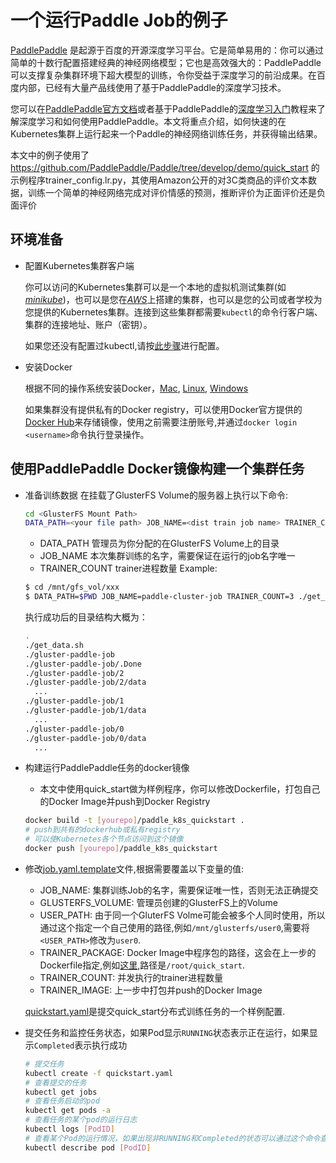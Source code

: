 # 一个运行Paddle Job的例子

[PaddlePaddle](https://github.com/PaddlePaddle/Paddle) 是起源于百度的开源深度学习平台。它是简单易用的：你可以通过简单的十数行配置搭建经典的神经网络模型；它也是高效强大的：PaddlePaddle可以支撑复杂集群环境下超大模型的训练，令你受益于深度学习的前沿成果。在百度内部，已经有大量产品线使用了基于PaddlePaddle的深度学习技术。

您可以在[PaddlePaddle官方文档](http://www.paddlepaddle.org/doc_cn/)或者基于PaddlePaddle的[深度学习入门](https://github.com/PaddlePaddle/book)教程来了解深度学习和如何使用PaddlePaddle。本文将重点介绍，如何快速的在Kubernetes集群上运行起来一个Paddle的神经网络训练任务，并获得输出结果。

本文中的例子使用了 https://github.com/PaddlePaddle/Paddle/tree/develop/demo/quick_start 的示例程序trainer_config.lr.py，其使用Amazon公开的对3C类商品的评价文本数据，训练一个简单的神经网络完成对评价情感的预测，推断评价为正面评价还是负面评价

## 环境准备

- 配置Kubernetes集群客户端

  你可以访问的Kubernetes集群可以是一个本地的虚拟机测试集群(如[*minikube*](https://kubernetes.io/docs/getting-started-guides/minikube/))，也可以是您在[*AWS*](https://kubernetes.io/docs/getting-started-guides/aws/)上搭建的集群，也可以是您的公司或者学校为您提供的Kubernetes集群。连接到这些集群都需要`kubectl`的命令行客户端、集群的连接地址、账户（密钥）。

  如果您还没有配置过kubectl,请按[此步骤](../../configure_kubectl.md)进行配置。

- 安装Docker

  根据不同的操作系统安装Docker，[Mac](https://docs.docker.com/docker-for-mac/install/), [Linux](https://docs.docker.com/engine/installation/linux/ubuntu/), [Windows](https://docs.docker.com/docker-for-windows/install/)

  如果集群没有提供私有的Docker registry，可以使用Docker官方提供的[Docker Hub](https://hub.docker.com)来存储镜像，使用之前需要注册账号,并通过`docker login <username>`命令执行登录操作。

## 使用PaddlePaddle Docker镜像构建一个集群任务
- 准备训练数据
  在挂载了GlusterFS Volume的服务器上执行以下命令:
  ```bash
  cd <GlusterFS Mount Path>
  DATA_PATH=<your file path> JOB_NAME=<dist train job name> TRAINER_COUNT=<trainer count> ./get_data.sh
  ```
  - DATA_PATH 管理员为你分配的在GlusterFS Volume上的目录
  - JOB_NAME 本次集群训练的名字，需要保证在运行的job名字唯一
  - TRAINER_COUNT trainer进程数量
  Example:
  ```bash
  $ cd /mnt/gfs_vol/xxx
  $ DATA_PATH=$PWD JOB_NAME=paddle-cluster-job TRAINER_COUNT=3 ./get_data.sh
  ```

  执行成功后的目录结构大概为：
  ```bash
  .
  ./get_data.sh
  ./gluster-paddle-job
  ./gluster-paddle-job/.Done
  ./gluster-paddle-job/2
  ./gluster-paddle-job/2/data
    ...
  ./gluster-paddle-job/1
  ./gluster-paddle-job/1/data
    ...
  ./gluster-paddle-job/0
  ./gluster-paddle-job/0/data
    ...
  ```
- 构建运行PaddlePaddle任务的docker镜像
  - 本文中使用quick_start做为样例程序，你可以修改Dockerfile，打包自己的Docker Image并push到Docker Registry
  ```bash
  docker build -t [yourepo]/paddle_k8s_quickstart .
  # push到共有的dockerhub或私有registry
  # 可以使Kubernetes各个节点访问到这个镜像
  docker push [yourepo]/paddle_k8s_quickstart
  ```
- 修改[job.yaml.template](./job.yaml.template)文件,根据需要覆盖以下变量的值:
  - JOB_NAME: 集群训练Job的名字，需要保证唯一性，否则无法正确提交
  - GLUSTERFS_VOLUME: 管理员创建的GlusterFS上的Volume
  - USER_PATH: 由于同一个GluterFS Volme可能会被多个人同时使用，所以通过这个指定一个自己使用的路径,例如`/mnt/glusterfs/user0`,需要将`<USER_PATH>`修改为`user0`.
  - TRAINER_PACKAGE: Docker Image中程序包的路径，这会在上一步的Dockerfile指定,例如[这里](./Dockerfile#L3),路径是`/root/quick_start`.
  - TRAINER_COUNT: 并发执行的trainer进程数量
  - TRAINER_IMAGE: 上一步中打包并push的Docker Image

  [quickstart.yaml](./quickstart.yaml)是提交quick_start分布式训练任务的一个样例配置.

- 提交任务和监控任务状态，如果Pod显示`RUNNING`状态表示正在运行，如果显示`Completed`表示执行成功

  ```bash
  # 提交任务
  kubectl create -f quickstart.yaml
  # 查看提交的任务
  kubectl get jobs
  # 查看任务启动的pod
  kubectl get pods -a
  # 查看任务的某个pod的运行日志
  kubectl logs [PodID]
  # 查看某个Pod的运行情况，如果出现非RUNNING和Completed的状态可以通过这个命令查看原因
  kubectl describe pod [PodID]
  ```
